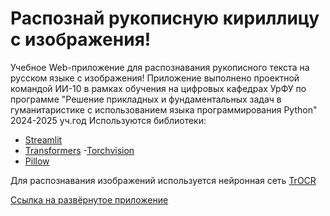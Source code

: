 # Распознай рукописную кириллицу с изображения!

Учебное Web-приложение для распознавания рукописного текста на русском языке с изображения!
Приложение выполнено проектной командой ИИ-10 в рамках обучения на цифровых кафедрах УрФУ по программе "Решение прикладных и фундаментальных задач в гуманитаристике с использованием языка программирования Python"
2024-2025 уч.год
Используются библиотеки:
- [Streamlit](https://streamlit.io/)
- [Transformers](https://huggingface.co/)
-[Torchvision](https://pytorch.org/vision/stable/index.html)
- [Pillow](https://pypi.org/project/pillow/)

Для распознавания изображений используется нейронная сеть [TrOCR](https://huggingface.co/kazars24/trocr-base-handwritten-ru)

[Ссылка на развёрнутое приложение](https://russiancursivetotext-53bqrnhbawrozbamkotwak.streamlit.app/)

